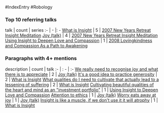 #IndexEntry #Robology

### Top 10 referring talks
talk | count | series
:- | - |: -
<a data-href="What is Insight" href="What+is+Insight" class="internal-link" target="_blank" rel="noopener">What is Insight</a> | 5 | <a data-href="2007 New Years Retreat Insight Meditation" href="2007+New+Years+Retreat+Insight+Meditation" class="internal-link" target="_blank" rel="noopener">2007 New Years Retreat Insight Meditation</a>
<a data-href="Joy (talk)" href="Joy+%28talk%29" class="internal-link" target="_blank" rel="noopener">Joy (talk)</a> | 4 | <a data-href="2007 New Years Retreat Insight Meditation" href="2007+New+Years+Retreat+Insight+Meditation" class="internal-link" target="_blank" rel="noopener">2007 New Years Retreat Insight Meditation</a>
<a data-href="Using Insight to Deepen Love and Compassion" href="Using+Insight+to+Deepen+Love+and+Compassion" class="internal-link" target="_blank" rel="noopener">Using Insight to Deepen Love and Compassion</a> | 1 | <a data-href="2008 Lovingkindness and Compassion As a Path to Awakening" href="2008+Lovingkindness+and+Compassion+As+a+Path+to+Awakening" class="internal-link" target="_blank" rel="noopener">2008 Lovingkindness and Compassion As a Path to Awakening</a>

### Paragraphs with 4+ mentions
description | count | talk
:- | : - | :-
<a aria-label-position="top" aria-label="Joy (talk) > We really need to recognise joy and what there is to appreciate" data-href="Joy (talk)#We really need to recognise joy and what there is to appreciate" href="Joy+%28talk%29#We+really+need+to+recognise+joy+and+what+there+is+to+appreciate" class="internal-link" target="_blank" rel="noopener">We really need to recognise joy and what there is to appreciate</a> | 2 | <a data-href="Joy (talk)" href="Joy+%28talk%29" class="internal-link" target="_blank" rel="noopener">Joy (talk)</a>
<a aria-label-position="top" aria-label="What is Insight > Its a good idea to practice generosity" data-href="What is Insight#It's a good idea to practice generosity" href="What+is+Insight#It%27s+a+good+idea+to+practice+generosity" class="internal-link" target="_blank" rel="noopener">It&#x27;s a good idea to practice generosity</a> | 2 | <a data-href="What is Insight" href="What+is+Insight" class="internal-link" target="_blank" rel="noopener">What is Insight</a>
<a aria-label-position="top" aria-label="What is Insight > What qualities do I need to cultivate that actually lead to a lessening of suffering" data-href="What is Insight#What qualities do I need to cultivate that actually lead to a lessening of suffering" href="What+is+Insight#What+qualities+do+I+need+to+cultivate+that+actually+lead+to+a+lessening+of+suffering" class="internal-link" target="_blank" rel="noopener">What qualities do I need to cultivate that actually lead to a lessening of suffering</a> | 2 | <a data-href="What is Insight" href="What+is+Insight" class="internal-link" target="_blank" rel="noopener">What is Insight</a>
<a aria-label-position="top" aria-label="Using Insight to Deepen Love and Compassion > Cultivating beautiful qualities of the heart and mind as an investment portfolio" data-href="Using Insight to Deepen Love and Compassion#Cultivating beautiful qualities of the heart and mind as an investment portfolio" href="Using+Insight+to+Deepen+Love+and+Compassion#Cultivating+beautiful+qualities+of+the+heart+and+mind+as+an+%22investment+portfolio%22" class="internal-link" target="_blank" rel="noopener">Cultivating beautiful qualities of the heart and mind as an &quot;investment portfolio&quot;</a> | 1 | <a data-href="Using Insight to Deepen Love and Compassion" href="Using+Insight+to+Deepen+Love+and+Compassion" class="internal-link" target="_blank" rel="noopener">Using Insight to Deepen Love and Compassion</a>
<a aria-label-position="top" aria-label="Joy (talk) > Attention to ethics" data-href="Joy (talk)#Attention to ethics" href="Joy+%28talk%29#Attention+to+ethics" class="internal-link" target="_blank" rel="noopener">Attention to ethics</a> | 1 | <a data-href="Joy (talk)" href="Joy+%28talk%29" class="internal-link" target="_blank" rel="noopener">Joy (talk)</a>
<a aria-label-position="top" aria-label="Joy (talk) > Worry eats away at joy" data-href="Joy (talk)#Worry eats away at joy" href="Joy+%28talk%29#Worry+eats+away+at+joy" class="internal-link" target="_blank" rel="noopener">Worry eats away at joy</a> | 1 | <a data-href="Joy (talk)" href="Joy+%28talk%29" class="internal-link" target="_blank" rel="noopener">Joy (talk)</a>
<a aria-label-position="top" aria-label="What is Insight > Insight is like a muscle if we dont use it it will atrophy" data-href="What is Insight#Insight is like a muscle if we don't use it it will atrophy" href="What+is+Insight#Insight+is+like+a+muscle+if+we+don%27t+use+it+it+will+atrophy" class="internal-link" target="_blank" rel="noopener">Insight is like a muscle, if we don&#x27;t use it it will atrophy</a> | 1 | <a data-href="What is Insight" href="What+is+Insight" class="internal-link" target="_blank" rel="noopener">What is Insight</a>

